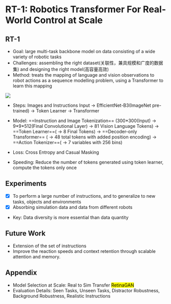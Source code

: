 # RT-1: Robotics Transformer For Real-World Control at Scale

## RT-1

* Goal:  large multi-task backbone model on data consisting of a wide variety of robotic tasks
* Challenges: assembling the right dataset(关联性，兼具规模和广度的数据集) and designing the right model(高容量高效)
* Method: treats the mapping of language and vision observations to robot actions as a sequence modelling problem, using a Transformer to learn this mapping

<img src="file:///C:/Users/葛畅/AppData/Roaming/Typora/typora-user-images/image-20250701232607430.png">

* Steps: Images and Instructions Input -> EfficientNet-B3(ImageNet pre-trained) -> Token Learner -> Transformer

* Model:  ==Instruction and Image Tokenization== (300*300(Input) -> 9\*9\*512(Final Convolutional Layer) -> 81 Vision Language Tokens) -> ==Token Learner==( -> 8 Final Tokens) -> ==Decoder-only Transformer== ( -> 48 total tokens with added position encoding) -> ==Action Tokenizer==( -> 7 variables with 256 bins)
* Loss: Cross Entropy and Casual Masking
* Speeding: Reduce the number of tokens generated using token learner, compute the tokens only once

## Experiments

- [x] To perform a large number of instructions, and to generalize to new tasks, objects and environments
- [x] Absorbing simulation data and data from different robots

* Key: Data diversity is more essential than data quantity

## Future Work

* Extension of the set of instructions
* Improve the reaction speeds and context retention through scalable attention and memory.

## Appendix

* Model Selection at Scale: Real to Sim Transfer <mark>RetinaGAN
* Evaluation Details: Seen Tasks, Unseen Tasks, Distractor Robustness, Background Robustness, Realistic Instructions

 

